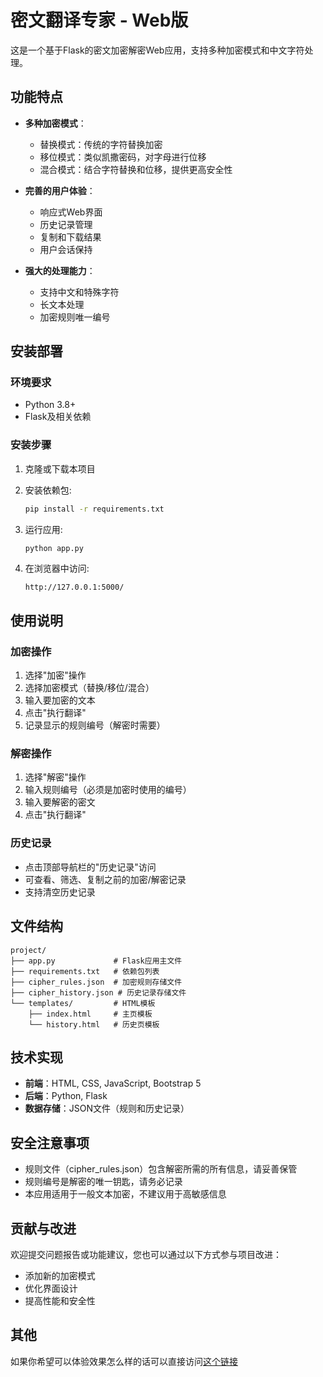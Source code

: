 # 密文翻译专家 - Web版

这是一个基于Flask的密文加密解密Web应用，支持多种加密模式和中文字符处理。

## 功能特点

- **多种加密模式**：
  - 替换模式：传统的字符替换加密
  - 移位模式：类似凯撒密码，对字母进行位移
  - 混合模式：结合字符替换和位移，提供更高安全性

- **完善的用户体验**：
  - 响应式Web界面
  - 历史记录管理
  - 复制和下载结果
  - 用户会话保持

- **强大的处理能力**：
  - 支持中文和特殊字符
  - 长文本处理
  - 加密规则唯一编号

## 安装部署

### 环境要求
- Python 3.8+
- Flask及相关依赖

### 安装步骤

1. 克隆或下载本项目
2. 安装依赖包:
   ```bash
   pip install -r requirements.txt
   ```

3. 运行应用:
   ```bash
   python app.py
   ```

4. 在浏览器中访问:
   ```
   http://127.0.0.1:5000/
   ```

## 使用说明

### 加密操作
1. 选择"加密"操作
2. 选择加密模式（替换/移位/混合）
3. 输入要加密的文本
4. 点击"执行翻译"
5. 记录显示的规则编号（解密时需要）

### 解密操作
1. 选择"解密"操作
2. 输入规则编号（必须是加密时使用的编号）
3. 输入要解密的密文
4. 点击"执行翻译"

### 历史记录
- 点击顶部导航栏的"历史记录"访问
- 可查看、筛选、复制之前的加密/解密记录
- 支持清空历史记录

## 文件结构

```
project/
├── app.py             # Flask应用主文件
├── requirements.txt   # 依赖包列表
├── cipher_rules.json  # 加密规则存储文件
├── cipher_history.json # 历史记录存储文件
└── templates/         # HTML模板
    ├── index.html     # 主页模板
    └── history.html   # 历史页模板
```

## 技术实现

- **前端**：HTML, CSS, JavaScript, Bootstrap 5
- **后端**：Python, Flask
- **数据存储**：JSON文件（规则和历史记录）

## 安全注意事项

- 规则文件（cipher_rules.json）包含解密所需的所有信息，请妥善保管
- 规则编号是解密的唯一钥匙，请务必记录
- 本应用适用于一般文本加密，不建议用于高敏感信息

## 贡献与改进

欢迎提交问题报告或功能建议，您也可以通过以下方式参与项目改进：
- 添加新的加密模式
- 优化界面设计
- 提高性能和安全性 

## 其他

如果你希望可以体验效果怎么样的话可以直接访问[这个链接](https://ciper.feynmanxie.cc)